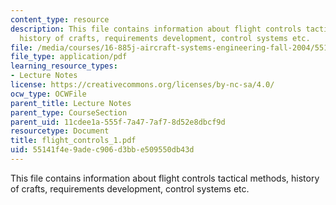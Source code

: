 ```yaml
---
content_type: resource
description: This file contains information about flight controls tactical methods,
  history of crafts, requirements development, control systems etc.
file: /media/courses/16-885j-aircraft-systems-engineering-fall-2004/55141f4e9adec906d3bbe509550db43d_flight_controls_1.pdf
file_type: application/pdf
learning_resource_types:
- Lecture Notes
license: https://creativecommons.org/licenses/by-nc-sa/4.0/
ocw_type: OCWFile
parent_title: Lecture Notes
parent_type: CourseSection
parent_uid: 11cdee1a-555f-7a47-7af7-8d52e8dbcf9d
resourcetype: Document
title: flight_controls_1.pdf
uid: 55141f4e-9ade-c906-d3bb-e509550db43d
---
```

This file contains information about flight controls tactical methods, history of crafts, requirements development, control systems etc.